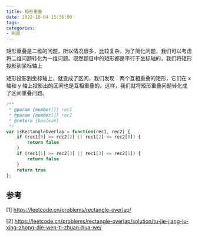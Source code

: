 ```yaml
---
title: 矩形重叠
date: 2022-10-04 15:36:00
tags:
categories:
- 刷题
---
```


矩形重叠是二维的问题，所以情况很多，比较复杂。为了简化问题，我们可以考虑将二维问题转化为一维问题。既然题目中的矩形都是平行于坐标轴的，我们将矩形投影到坐标轴上

矩形投影到坐标轴上，就变成了区间，我们发现：两个互相重叠的矩形，它们在 x 轴和 y 轴上投影出的区间也是互相重叠的。这样，我们就将矩形重叠问题转化成了区间重叠问题。

```javascript
/**
 * @param {number[]} rec1
 * @param {number[]} rec2
 * @return {boolean}
 */
var isRectangleOverlap = function(rec1, rec2) {
    if (rec1[0] >= rec2[2] || rec1[2] <= rec2[0]) {
        return false
    }
    if (rec1[1] >= rec2[3] || rec1[3] <= rec2[1]) {
        return false
    }
    return true
};
```

## 参考
[1] https://leetcode.cn/problems/rectangle-overlap/

[2] https://leetcode.cn/problems/rectangle-overlap/solution/tu-jie-jiang-ju-xing-zhong-die-wen-ti-zhuan-hua-we/